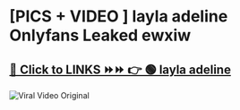 
 # [PICS + VIDEO ] layla adeline Onlyfans Leaked ewxiw

## <h2><a href="https://clipsfans.com/layla_adeline&ref=git">🔗 Click to LINKS ⏩⏩ 👉 🟢 layla adeline </a></h2>

<a href="https://clipsfans.com/layla_adeline&ref=git" rel="nofollow" data-target="animated-image.originalLink"><img src="https://i.ibb.co.com/xMMVF88/686577567.gif" alt="Viral Video Original" style="max-width: 100%; display: inline-block;" data-target="animated-image.originalImage"></a>

